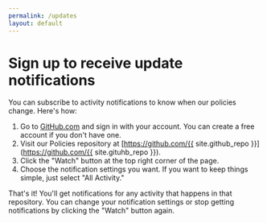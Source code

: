 ```yaml
---
permalink: /updates
layout: default
---
```


# Sign up to receive update notifications

You can subscribe to activity notifications to know when our policies change. Here's how:

1. Go to [GitHub.com](https://github.com/) and sign in with your account. You can create a free account if you don't have one.
2. Visit our Policies repository at [https://github.com/{{ site.github_repo }}](https://github.com/{{ site.gituhb_repo }}).
3. Click the "Watch" button at the top right corner of the page.
4. Choose the notification settings you want. If you want to keep things simple, just select "All Activity."

That's it! You'll get notifications for any activity that happens in that repository. You can change your notification settings or stop getting notifications by clicking the "Watch" button again.

